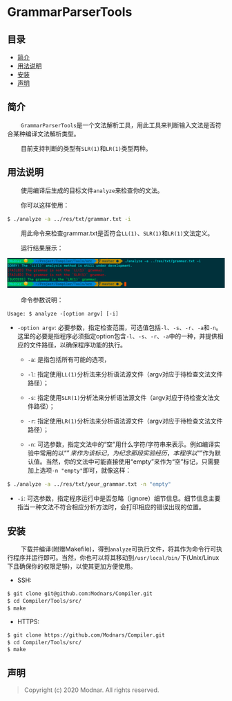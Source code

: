 # GrammarParserTools

## 目录

- [简介](#简介)
- [用法说明](#用法说明)
- [安装](#安装)
- [声明](#声明)

## 简介

&#160; &#160; &#160; &#160; `GrammarParserTools`是一个文法解析工具，用此工具来判断输入文法是否符合某种编译文法解析类型。

&#160; &#160; &#160; &#160; 目前支持判断的类型有`SLR(1)`和`LR(1)`类型两种。

## 用法说明

&#160; &#160; &#160; &#160; 使用编译后生成的目标文件`analyze`来检查你的文法。

&#160; &#160; &#160; &#160; 你可以这样使用：

```bash
$ ./analyze -a ../res/txt/grammar.txt -i
```

&#160; &#160; &#160; &#160; 用此命令来检查grammar.txt是否符合`LL(1)`、`SLR(1)`和`LR(1)`文法定义。

&#160; &#160; &#160; &#160; 运行结果展示：

![GrammarParser execution output](res/img/output.png)

&#160; &#160; &#160; &#160; 命令参数说明：

``` 
Usage: $ analyze -[option argv] [-i]
```

- `-option argv`: 必要参数，指定检查范围，可选值包括`-l`、`-s`、`-r`、`-a`和`-n`。这里的必要是指程序必须指定option包含`-l`、`-s`、`-r`、`-a`中的一种，并提供相应的文件路径，以确保程序功能的执行。

    - `-a`: 是指包括所有可能的选项，

    - `-l`: 指定使用`LL(1)`分析法来分析语法源文件（argv对应于待检查文法文件路径）；

    - `-s`: 指定使用`SLR(1)`分析法来分析语法源文件（argv对应于待检查文法文件路径）；

    - `-r`: 指定使用`LR(1)`分析法来分析语法源文件（argv对应于待检查文法文件路径）；

    - `-n`: 可选参数，指定文法中的“空”用什么字符/字符串来表示。例如编译实验中常用的以“$”来作为该标记，为纪念那段实验经历，本程序以“$”作为默认值。当然，你的文法中可能直接使用“empty”来作为“空”标记，只需要加上选项`-n "empty"`即可，就像这样：

```bash
$ ./analyze -a ../res/txt/your_grammar.txt -n "empty"
```

- `-i`: 可选参数，指定程序运行中是否忽略（ignore）细节信息。细节信息主要指当一种文法不符合相应分析方法时，会打印相应的错误出现的位置。

## 安装

&#160; &#160; &#160; &#160; 下载并编译(附赠Makefile)，得到`analyze`可执行文件，将其作为命令行可执行程序并运行即可。当然，你也可以将其移动到`/usr/local/bin/`下(Unix/Linux下且确保你的权限足够)，以使其更加方便使用。

- SSH:

```bash
$ git clone git@github.com:Modnars/Compiler.git
$ cd Compiler/Tools/src/
$ make
```

- HTTPS:

```bash
$ git clone https://github.com/Modnars/Compiler.git
$ cd Compiler/Tools/src/
$ make
```

## 声明

> Copyright (c) 2020 Modnar. All rights reserved.
